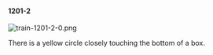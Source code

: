 #### 1201-2
![train-1201-2-0.png](https://github.com/lil-lab/nlvr/raw/master/nlvr/train/images/30/train-1201-2-0.png "train-1201-2-0.png")

There is a yellow circle closely touching the bottom of a box.